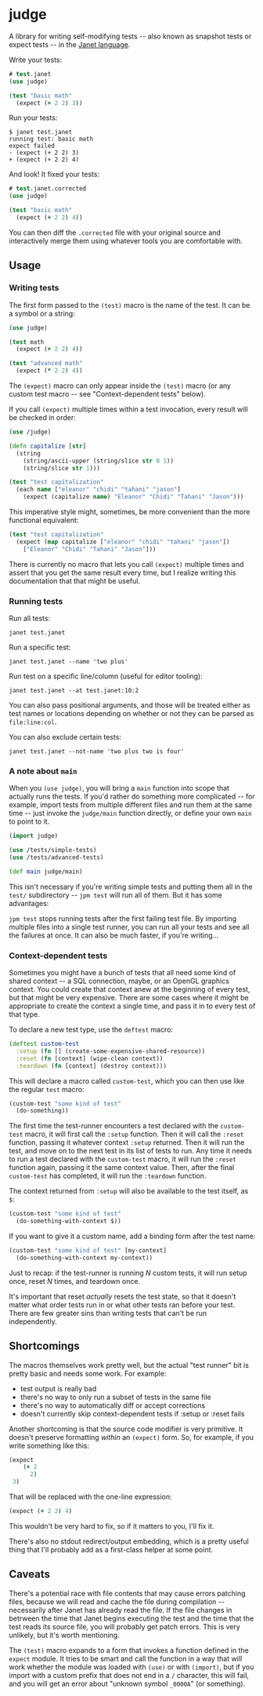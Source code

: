 # judge

A library for writing self-modifying tests -- also known as snapshot tests or expect tests -- in the [Janet language](https://github.com/janet-lang/janet).

Write your tests:

```clojure
# test.janet
(use judge)

(test "basic math"
  (expect (+ 2 2) 3))
```

Run your tests:

```
$ janet test.janet
running test: basic math
expect failed
- (expect (+ 2 2) 3)
+ (expect (+ 2 2) 4)
```

And look! It fixed your tests:

```clojure
# test.janet.corrected
(use judge)

(test "basic math"
  (expect (+ 2 2) 4))
```

You can then diff the `.corrected` file with your original source and interactively merge them using whatever tools you are comfortable with.

## Usage

### Writing tests

The first form passed to the `(test)` macro is the name of the test. It can be a symbol or a string:

```clojure
(use judge)

(test math
  (expect (+ 2 2) 4))

(test "advanced math"
  (expect (* 2 2) 4))
```

The `(expect)` macro can only appear inside the `(test)` macro (or any custom test macro -- see "Context-dependent tests" below).

If you call `(expect)` multiple times within a test invocation, every result will be checked in order:

```clojure
(use /judge)

(defn capitalize [str]
  (string
    (string/ascii-upper (string/slice str 0 1)) 
    (string/slice str 1)))

(test "test capitalization"
  (each name ["eleanor" "chidi" "tahani" "jason"]
    (expect (capitalize name) "Eleanor" "Chidi" "Tahani" "Jason")))
```

This imperative style might, sometimes, be more convenient than the more functional equivalent:

```clojure
(test "test capitalization"
  (expect (map capitalize ["eleanor" "chidi" "tahani" "jason"])
    ["Eleanor" "Chidi" "Tahani" "Jason"]))
```

There is currently no macro that lets you call `(expect)` multiple times and assert that you get the same result every time, but I realize writing this documentation that that might be useful.

### Running tests

Run all tests:

    janet test.janet

Run a specific test:

    janet test.janet --name 'two plus'

Run test on a specific line/column (useful for editor tooling):

    janet test.janet --at test.janet:10:2

You can also pass positional arguments, and those will be treated either as test names or locations depending on whether or not they can be parsed as `file:line:col`.

You can also exclude certain tests:

    janet test.janet --not-name 'two plus two is four'

### A note about `main`

When you `(use judge)`, you will bring a `main` function into scope that actually runs the tests. If you'd rather do something more complicated -- for example, import tests from multiple different files and run them at the same time -- just invoke the `judge/main` function directly, or define your own `main` to point to it.

```clojure
(import judge)

(use /tests/simple-tests)
(use /tests/advanced-tests)

(def main judge/main)
```

This isn't necessary if you're writing simple tests and putting them all in the `test/` subdirectory -- `jpm test` will run all of them. But it has some advantages:

`jpm test` stops running tests after the first failing test file. By importing multiple files into a single test runner, you can run all your tests and see all the failures at once. It can also be much faster, if you're writing...

### Context-dependent tests

Sometimes you might have a bunch of tests that all need some kind of shared context -- a SQL connection, maybe, or an OpenGL graphics context. You could create that context anew at the beginning of every test, but that might be very expensive. There are some cases where it might be appropriate to create the context a single time, and pass it in to every test of that type.

To declare a new test type, use the `deftest` macro:

```clojure
(deftest custom-test
  :setup (fn [] (create-some-expensive-shared-resource))
  :reset (fn [context] (wipe-clean context))
  :teardown (fn [context] (destroy context)))
```

This will declare a macro called `custom-test`, which you can then use like the regular `test` macro:

```clojure
(custom-test "some kind of test"
  (do-something))
```

The first time the test-runner encounters a test declared with the `custom-test` macro, it will first call the `:setup` function. Then it will call the `:reset` function, passing it whatever context `:setup` returned. Then it will run the test, and move on to the next test in its list of tests to run. Any time it needs to run a test declared with the `custom-test` macro, it will run the `:reset` function again, passing it the same context value. Then, after the final `custom-test` has completed, it will run the `:teardown` function.

The context returned from `:setup` will also be available to the test itself, as `$`:

```clojure
(custom-test "some kind of test"
  (do-something-with-context $))
```

If you want to give it a custom name, add a binding form after the test name:

```clojure
(custom-test "some kind of test" [my-context]
  (do-something-with-context my-context))
```

Just to recap: if the test-runner is running *N* custom tests, it will run setup once, reset *N* times, and teardown once.

It's important that reset *actually* resets the test state, so that it doesn't matter what order tests run in or what other tests ran before your test. There are few greater sins than writing tests that can't be run independently.

## Shortcomings

The macros themselves work pretty well, but the actual "test runner" bit is pretty basic and needs some work. For example:

- test output is really bad
- there's no way to only run a subset of tests in the same file
- there's no way to automatically diff or accept corrections
- doesn't currently skip context-dependent tests if :setup or :reset fails

Another shortcoming is that the source code modifier is very primitive. It doesn't preserve formatting *within* an `(expect)` form. So, for example, if you write something like this:

```clojure
(expect
    (+ 2
      2) 
 3)
```

That will be replaced with the one-line expression:

```clojure
(expect (+ 2 2) 4)
```

This wouldn't be very hard to fix, so if it matters to you, I'll fix it.

There's also no stdout redirect/output embedding, which is a pretty useful thing that I'll probably add as a first-class helper at some point.

## Caveats

There's a potential race with file contents that may cause errors patching files, because we will read and cache the file during compilation -- necessarily after Janet has already read the file. If the file changes in betrween the time that Janet begins executing the test and the time that the test reads its source file, you will probably get patch errors. This is very unlikely, but it's worth mentioning.

The `(test)` macro expands to a form that invokes a function defined in the `expect` module. It tries to be smart and call the function in a way that will work whether the module was loaded with `(use)` or with `(import)`, but if you import with a custom prefix that does not end in a `/` character, this will fail, and you will get an error about "unknown symbol `_0000A`" (or something).
